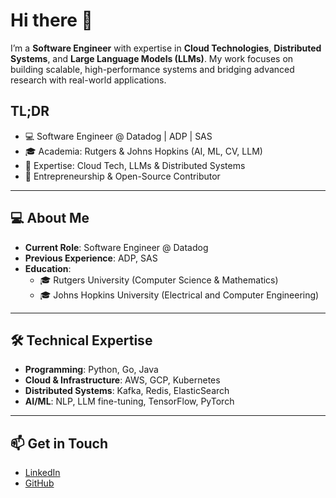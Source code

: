 # Hi there 👋

I’m a **Software Engineer** with expertise in **Cloud Technologies**, **Distributed Systems**, and **Large Language Models (LLMs)**. My work focuses on building scalable, high-performance systems and bridging advanced research with real-world applications.

## TL;DR  

- 💻 Software Engineer @ Datadog | ADP | SAS  
- 🎓 Academia: Rutgers & Johns Hopkins (AI, ML, CV, LLM)  
- 🌟 Expertise: Cloud Tech, LLMs & Distributed Systems  
- 🚀 Entrepreneurship & Open-Source Contributor 
---

## 💻 About Me

- **Current Role**: Software Engineer @ Datadog  
- **Previous Experience**: ADP, SAS
- **Education**:  
  - 🎓 Rutgers University (Computer Science & Mathematics)
  - 🎓 Johns Hopkins University (Electrical and Computer Engineering)

---

## 🛠️ Technical Expertise

- **Programming**: Python, Go, Java  
- **Cloud & Infrastructure**: AWS, GCP, Kubernetes  
- **Distributed Systems**: Kafka, Redis, ElasticSearch  
- **AI/ML**: NLP, LLM fine-tuning, TensorFlow, PyTorch  

---

## 📫 Get in Touch

- [LinkedIn](https://www.linkedin.com/in/zhaohan-yan/)
- [GitHub](https://github.com/zhaohany)
